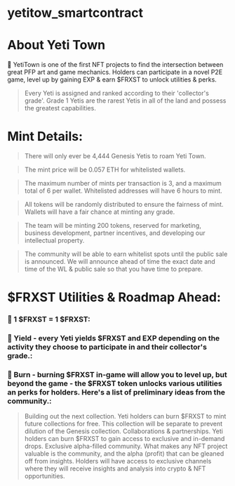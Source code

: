# yetitow_smartcontract

# About Yeti Town

<aside>
🎨 YetiTown is one of the first NFT projects to find the intersection between great PFP art and game mechanics. Holders can participate in a novel P2E game, level up by gaining EXP & earn $FRXST to unlock utilities & perks. 

</aside>

> Every Yeti is assigned and ranked according to their 'collector's grade'. Grade 1 Yetis are the rarest Yetis in all of the land and possess the greatest capabilities.
> 

# Mint Details:

> There will only ever be 4,444 Genesis Yetis to roam Yeti Town.

> The mint price will be 0.057 ETH for whitelisted wallets. 

> The maximum number of mints per transaction is 3, and a maximum total of 6 per wallet. Whitelisted addresses will have 6 hours to mint. 

> All tokens will be randomly distributed to ensure the fairness of mint. Wallets will have a fair chance at minting any grade.

> The team will be minting 200 tokens, reserved for marketing, business development, partner incentives, and developing our intellectual property.

> The community will be able to earn whitelist spots until the public sale is announced. We will announce ahead of time the exact date and time of the WL & public sale so that you have time to prepare.
> 

# $FRXST Utilities & Roadmap Ahead:
### 🎨 1 $FRXST = 1 $FRXST:
### 🎨 Yield - every Yeti yields $FRXST and EXP depending on the activity they choose to participate in and their collector's grade.:
### 🎨 Burn - burning $FRXST in-game will allow you to level up, but beyond the game - the $FRXST token unlocks various utilities an perks for holders. Here's a list of preliminary ideas from the community.:
> Building out the next collection. Yeti holders can burn $FRXST to mint future collections for free. This collection will be separate to prevent dilution of the Genesis collection.
> Collaborations & partnerships. Yeti holders can burn $FRXST to gain access to exclusive and in-demand drops. 
> Exclusive alpha-filled community. What makes any NFT project valuable is the community, and the alpha (profit) that can be gleaned off from insights. Holders will have access to exclusive channels where they will receive insights and analysis into crypto & NFT opportunities.

